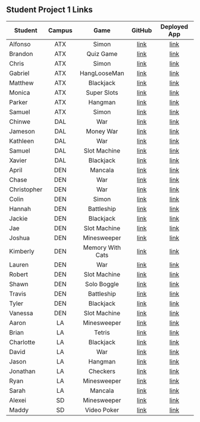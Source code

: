 ## Student Project 1 Links

| Student | Campus | Game | GitHub | Deployed App |
|---|:---:|:---:|:---:|:---:|
| Alfonso | ATX | Simon | [link](https://github.com/acostade29/simonsays) | [link](https://acostade29.github.io/simonsays/) |
| Brandon | ATX | Quiz Game | [link](https://github.com/BSacco0674/Quizgame) | [link](https://bsacco0674.github.io/Quizgame/) |
| Chris | ATX | Simon | [link](https://github.com/ChrisChroma/Skull-Kid-Says) | [link](https://chrischroma.github.io/Skull-Kid-Says/) |
| Gabriel | ATX | HangLooseMan | [link](https://github.com/GabiVarella/unit-1-project) | [link](https://gabivarella.github.io/unit-1-project/) |
| Matthew | ATX | Blackjack | [link](https://github.com/MJMoquin/GA-Blackjack) | [link](https://mjmoquin.github.io/GA-Blackjack/) |
| Monica | ATX | Super Slots | [link](https://github.com/monicamartinez64/super-slots) | [link](https://monicamartinez64.github.io/super-slots/) |
| Parker | ATX | Hangman | [link](https://github.com/ParkerOHeeron/Hangman) | [link](https://parkeroheeron.github.io/Hangman/) |
| Samuel | ATX | Simon | [link](https://github.com/samueltrahan/SImon) | [link](https://samueltrahan.github.io/SImon/) |
| Chinwe | DAL | War | [link](https://github.com/chinwe2020/war) | [link](https://chinwe2020.github.io/war/) |
| Jameson | DAL | Money War | [link](https://github.com/Jaice561/Jaice) | [link](https://jaice561.github.io/ALBOU/) |
| Kathleen | DAL | War | [link](https://github.com/kstick9210/War-Card-Game) | [link](https://kstick9210.github.io/War-Card-Game/) |
| Samuel | DAL | Slot Machine | [link](https://github.com/salmon117/slot-machine-game) | [link](https://salmon117.github.io/slot-machine-game/) |
| Xavier | DAL | Blackjack | [link](https://github.com/xaviermarquez1991/project-1) | [link](https://xaviermarquez1991.github.io/project-1/) |
| April | DEN | Mancala | [link](https://github.com/aprilkrgonzales/mancala-browser-game) | [link](https://aprilkrgonzales.github.io/mancala-browser-game/) |
| Chase | DEN | War | [link](https://github.com/chasewri/war-card-game) | [link](https://chasewri.github.io/war-card-game/) |
| Christopher | DEN | War | [link](https://github.com/Chris-Violante/War-Game-Project-1) | [link](https://chris-violante.github.io/War-Game-Project-1/) |
| Colin | DEN | Simon | [link](https://github.com/colin96man/project-simon) | [link](https://colin96man.github.io/project-simon/) |
| Hannah | DEN | Battleship | [link](https://github.com/hannahbrantley/Battleship) | [link](https://hannahbrantley.github.io/Battleship/) |
| Jackie | DEN | Blackjack | [link](https://github.com/JackieZoloo/blackJack) | [link](https://jackiezoloo.github.io/blackJack/) |
| Jae | DEN | Slot Machine | [link](https://github.com/Hoodieee/Slot-Machine-Game) | [link](https://hoodieee.github.io/Slot-Machine-Game/) |
| Joshua | DEN | Minesweeper | [link](https://github.com/jfernnn/Minesweeper-P1) | [link](https://jfernnn.github.io/Minesweeper-P1/) |
| Kimberly | DEN | Memory With Cats | [link](https://github.com/kimberlyalord/memory-with-cats) | [link](https://kimberlyalord.github.io/memory-with-cats/) |
| Lauren | DEN | War | [link](https://github.com/laurenmengert/A-Game-Of-War) | [link](https://laurenmengert.github.io/A-Game-Of-War/) |
| Robert | DEN | Slot Machine | [link](https://github.com/rperillo1/Slot-Machine) | [link](https://rperillo1.github.io/Slot-Machine/) |
| Shawn | DEN | Solo Boggle | [link](https://github.com/sgluchacki/solo-boggle) | [link](https://sgluchacki.github.io/solo-boggle/) |
| Travis | DEN | Battleship | [link](https://github.com/TCashion/battleship) | [link](https://tcashion.github.io/battleship/) |
| Tyler | DEN | Blackjack | [link](https://github.com/tawlur/Project-1-BlackJack) | [link](https://tawlur.github.io/Project-1-BlackJack/) |
| Vanessa | DEN | Slot Machine | [link](https://github.com/vanessalarsen33/Slot-machine) | [link](https://vanessalarsen33.github.io/Slot-machine/) |
| Aaron | LA | Minesweeper | [link](https://github.com/asmith-asmith/minesweeper) | [link](https://asmith-asmith.github.io/minesweeper/) |
| Brian | LA | Tetris | [link](https://github.com/irritas/tetris) | [link](https://irritas.github.io/tetris/) |
| Charlotte | LA | Blackjack | [link](https://github.com/charlottepak/project1) | [link](https://charlottepak.github.io/project1/) |
| David | LA | War | [link](https://github.com/davesheinbein/War-game) | [link](https://davesheinbein.github.io/War-game/) |
| Jason | LA | Hangman | [link](https://github.com/jhur91/project1) | [link](https://jhur91.github.io/project1/) |
| Jonathan | LA | Checkers | [link](https://github.com/Thornathan/Checkers-Project-1) | [link](https://thornathan.github.io/Checkers-Project-1/) |
| Ryan | LA | Minesweeper | [link](https://github.com/NaryxHaxns/Jabberwocky-Sweeper-Project-1) | [link](https://naryxhaxns.github.io/Jabberwocky-Sweeper-Project-1/) |
| Sarah | LA | Mancala | [link](https://github.com/slrosky/mancala-game-project) | [link](https://slrosky.github.io/mancala-game-project/) |
| Alexei | SD | Minesweeper | [link](https://github.com/audarbe/minesweeper) | [link](https://audarbe.github.io/minesweeper/) |
| Maddy | SD | Video Poker | [link](https://github.com/madeleinemarie/Video-Poker-Game) | [link](https://madeleinemarie.github.io/Video-Poker-Game/) |
